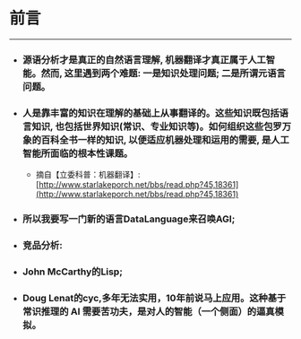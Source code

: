 # 前言
***

- ### 源语分析才是真正的自然语言理解, 机器翻译才真正属于人工智能。然而, 这里遇到两个难题: 一是知识处理问题; 二是所谓元语言问题。

- ### 人是靠丰富的知识在理解的基础上从事翻译的。这些知识既包括语言知识, 也包括世界知识(常识、专业知识等)。如何组织这些包罗万象的百科全书一样的知识, 以便适应机器处理和运用的需要, 是人工智能所面临的根本性课题。
	- 摘自【立委科普：机器翻译】: [http://www.starlakeporch.net/bbs/read.php?45,18361](http://www.starlakeporch.net/bbs/read.php?45,18361)

- ### 所以我要写一门新的语言DataLanguage来召唤AGI;


- ### 竞品分析:
- ### John McCarthy的Lisp;
- ### Doug Lenat的cyc,多年无法实用，10年前说马上应用。这种基于常识推理的 AI 需要苦功夫，是对人的智能（一个侧面）的逼真模拟。





